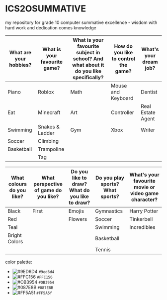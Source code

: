 # ICS2OSUMMATIVE
my repository for grade 10 computer summative
excellence -
  wisdom 
  with hard work and dedication comes knowledge


What are your hobbies? | What is your favourite game? | What is your favourite subject in school? And what about it do you like specifically? | How do you like to control the game? | What's your dream job?|
-------------------|----------------------------------|-------------------------------------------------------------------------------------------------|--------------------------------------|-----------------------|
Piano|Roblox|Math|Mouse and Keyboard|Dentist|
Eat|Minecraft|Art|Controller|Real Estate Agent|
Swimming|Snakes & Ladder|Gym|Xbox|Writer|
Soccer|Climbing| | | |
Basketball|Trampoline| | | |
| |Tag| | | |

What colours do you like? | What perspective of game do you like? | Do you like to draw? What do you like to draw? | Do you play sports? What sports? | What's your favourite movie or video game character?|
--------------------------|---------------------------------------|------------------------------------------------|-----------------------------------|-----------------------------------------------------|
Black|First|Emojis|Gymnastics|Harry Potter|
Red| |Flowers|Soccer|Tinkerbell|
Teal| | |Swimming|Incredibles|
Bright Colors| | |Basketball| |
| | | |Tennis| |

color palette:
- ![#9ED6D4](https://placehold.it/15/9ed6d4/000000?text=+) `#9ed6d4`
- ![#FFC156](https://placehold.it/15/FFC156/000000?text=+) `#FFC156`
- ![#OB3954](https://placehold.it/15/OB3954/000000?text=+) `#OB3954`
- ![#087E8B](https://placehold.it/15/087E8B/000000?text=+) `#087E8B`
- ![#FF5A5f](https://placehold.it/15/FF5A5f000000?text=+) `#FF5A5f`
